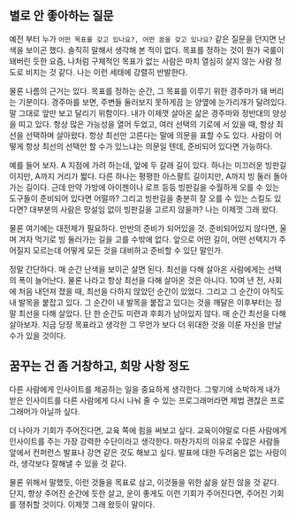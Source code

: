## 별로 안 좋아하는 질문

예전 부터 누가 `어떤 목표를 갖고 있나요?, 어떤 꿈을 갖고 있나요?` 같은 질문을 던지면 난색을 보이곤 했다. 솔직히 말해서 생각해 본 적이 없다. 목표를 정하는 것이 뭔가 국룰이 돼버린 듯한 요즘, 나처럼 구체적인 목표가 없는 사람은 마치 열심히 살지 않는 사람 정도로 비치는 것 같다. 나는 이런 세태에 강렬히 반발한다.  

물론 나름의 근거는 있다. 목표를 정하는 순간, 그 목표를 이루기 위한 경주마가 돼 버리는 기분이다. 경주마를 보면, 주변들 둘러보지 못하게끔 눈 양옆에 눈가리개가 달려있다. 말 그대로 앞만 보고 달리기 위함이다. 내가 이제껏 살아온 삶은 경주마와 정반대의 양상을 띠고 있다. 항상 많은 가능성을 열어 두었고, 여러 선택의 기로에 서 있을 때, 항상 최선을 선택하며 살아왔다. 항상 최선만 고른다는 말에 의문을 표할 수도 있다. 사람이 어떻게 항상 최선의 선택만 할 수가 있느냐는 의문일 텐데, 준비되어 있다면 가능하다.   

예를 들어 보자. A 지점에 가려 하는데, 앞에 두 갈래 길이 있다. 하나는 미끄러운 빙판길이지만, A까지 거리가 짧다. 다른 하나는 평평한 아스팔트 길이지만, A까지 빙 둘러 돌아가는 길이다. 근데 만약 가방에 아이젠이나 로프 등등 빙판길을 수월하게 오를 수 있는 도구들이 준비되어 있다면 어떨까? 그리고 빙판길을 충분히 잘 오를 수 있는 스킬도 있다면? 대부분의 사람은 망설임 없이 빙판길을 고르지 않을까? 나는 이제껏 그래 왔다.  

물론 여기에는 대전제가 필요하다. 만반의 준비가 되어있을 것. 준비되어있지 않다면, 울며 겨자 먹기로 빙 둘러가는 길을 고를 수밖에 없다. 앞으로 어떤 길이, 어떤 선택지가 주어질지 모르는데 어떻게 모든 것을 대비하고 준비할 수 있단 말인가.   

정말 간단하다. 매 순간 난색을 보이곤 살면 된다. 최선을 다해 살아온 사람에게는 선택의 폭이 늘어난다. 물론 나라고 항상 최선을 다해 살아온 것은 아니다. 10여 년 전, 사회에 처음 내던져 졌을 때, 최선을 다하지 않았던 순간이 있었다. 그리고 그 순간이 아직도 내 발목을 붙잡고 있다. 그 순간이 내 발목을 붙잡고 있다는 것을 깨달은 이후부터는 정말 최선을 다해 살았다. 단 한 순간도 미련과 후회가 남아있지 않다. 매 순간 최선을 다해 살아보자. 지금 당장 목표라고 생각한 그 무언가 보다 더 위대한 것을 이룬 자신을 만날 수가 있을 것이다.  


## 꿈꾸는 건 좀 거창하고, 희망 사항 정도

다른 사람에게 인사이트를 제공하는 일을 중요하게 생각한다. 그렇기에 소박하게 내가 받은 인사이트를 다른 사람에게 다시 나눠 줄 수 있는 프로그래머라면 제법 괜찮은 프로그래머가 아닐까 싶다.  

더 나아가 기회가 주어진다면, 교육 쪽에 힘을 써보고 싶다. 교육이야말로 다른 사람에게 인사이트를 주는 가장 강력한 수단이라고 생각한다. 마찬가지의 이유로 수많은 사람들 앞에서 컨퍼런스 발표나 강연 같은 것도 해보고 싶다. 발표에 대한 두려움은 없는 사람이라, 생각보다 잘해낼 수 있을 것 같다.  

물론 위해서 말했듯, 이런 것들을 목표로 삼고, 이것들을 위한 삶을 살진 않을 것 같다. 단지, 항상 주어진 순간에 듯한 살고, 운이 좋게도 이런 기회가 주어진다면, 주어진 기회를 쟁취할 것이다. 이제껏 그래 왔듯이 말이다.
